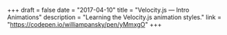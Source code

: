 +++
draft = false
date = "2017-04-10"
title = "Velocity.js — Intro Animations"
description = "Learning the Velocity.js animation styles."
link = "https://codepen.io/williampansky/pen/yMmxgO"
+++
